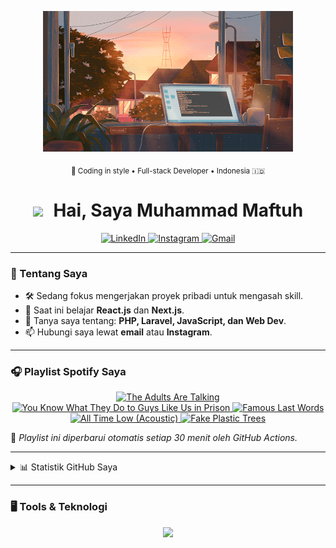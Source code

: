<p align="center">
  <img src="https://raw.githubusercontent.com/Maftuuh1922/Maftuuh1922/main/download.gif" width="400" />
</p>

<p align="center">
  <sub>🎨 Coding in style • Full-stack Developer • Indonesia 🇮🇩</sub>
</p>

<h1 align="center">
  <img src="https://raw.githubusercontent.com/Maftuuh1922/Maftuuh1922/main/assets/Hi.gif" width="30px" style="margin-right: 10px;">
  Hai, Saya Muhammad Maftuh
</h1>

<p align="center">
  <a href="https://linkedin.com/in/NAMA_PENGGUNA_LINKEDIN" target="_blank">
    <img src="https://img.shields.io/badge/LinkedIn-0077B5?style=for-the-badge&logo=linkedin&logoColor=white" alt="LinkedIn"/>
  </a>
  <a href="https://instagram.com/haduhkk" target="_blank">
    <img src="https://img.shields.io/badge/Instagram-E4405F?style=for-the-badge&logo=instagram&logoColor=white" alt="Instagram"/>
  </a>
  <a href="mailto:maftuhade123@gmail.com" target="_blank">
    <img src="https://img.shields.io/badge/Gmail-D14836?style=for-the-badge&logo=gmail&logoColor=white" alt="Gmail"/>
  </a>
</p>

---

### 🚀 Tentang Saya

- 🛠️ Sedang fokus mengerjakan proyek pribadi untuk mengasah skill.
- 🌱 Saat ini belajar **React.js** dan **Next.js**.
- 💬 Tanya saya tentang: **PHP, Laravel, JavaScript, dan Web Dev**.
- 📫 Hubungi saya lewat **email** atau **Instagram**.

---

### 🎧 Playlist Spotify Saya

<!--START_SECTION:spotify-->

<p align="center">
  <a href="https://open.spotify.com/search/The%20Adults%20Are%20Talking%20The%20Strokes" target="_blank">
  <img src="https://i.scdn.co/image/ab67616d00001e02bfa99afb5ef0d26d5064b23b" width="100" alt="The Adults Are Talking" title="The Adults Are Talking - The Strokes (<t:1751056606:R>)"/>
</a>
<a href="https://open.spotify.com/search/You%20Know%20What%20They%20Do%20to%20Guys%20Like%20Us%20in%20Prison%20My%20Chemical%20Romance" target="_blank">
  <img src="https://i.scdn.co/image/ab67616d00001e02cab7ae4868e9f9ce6bdfdf43" width="100" alt="You Know What They Do to Guys Like Us in Prison" title="You Know What They Do to Guys Like Us in Prison - My Chemical Romance (<t:1751056307:R>)"/>
</a>
<a href="https://open.spotify.com/search/Famous%20Last%20Words%20My%20Chemical%20Romance" target="_blank">
  <img src="https://i.scdn.co/image/ab67616d00001e0217f77fab7e8f18d5f9fee4a1" width="100" alt="Famous Last Words" title="Famous Last Words - My Chemical Romance (<t:1751056097:R>)"/>
</a>
<a href="https://open.spotify.com/search/All%20Time%20Low%20(Acoustic)%20Landon%20Austin%2C%20Kaya%20May" target="_blank">
  <img src="https://i.scdn.co/image/ab67616d00001e0241c69d12072dc8187b51e7c1" width="100" alt="All Time Low (Acoustic)" title="All Time Low (Acoustic) - Landon Austin, Kaya May (<t:1751055797:R>)"/>
</a>
<a href="https://open.spotify.com/search/Fake%20Plastic%20Trees%20Radiohead" target="_blank">
  <img src="https://i.scdn.co/image/ab67616d00001e029293c743fa542094336c5e12" width="100" alt="Fake Plastic Trees" title="Fake Plastic Trees - Radiohead (<t:1751055557:R>)"/>
</a>
</p>
<!--END_SECTION:spotify-->

🧠 *Playlist ini diperbarui otomatis setiap 30 menit oleh GitHub Actions.*

---

<details>
  <summary>📊 Statistik GitHub Saya</summary>
  <br/>

  <p align="center">
    <img align="center" src="https://github-readme-stats.vercel.app/api?username=Maftuuh1922&show_icons=true&locale=id&theme=tokyonight&count_private=true" alt="GitHub Stats" />
    <br/><br/>
    <img align="center" src="https://github-readme-stats.vercel.app/api/top-langs?username=Maftuuh1922&locale=id&layout=compact&theme=tokyonight" alt="Top Languages" />
  </p>
</details>

---

### 🖥️ Tools & Teknologi

<p align="center">
  <a href="https://skillicons.dev">
    <img src="https://skillicons.dev/icons?i=html,css,js,bootstrap,tailwind,php,laravel,mysql,git,github,vscode,figma&perline=6" />
  </a>
</p>
